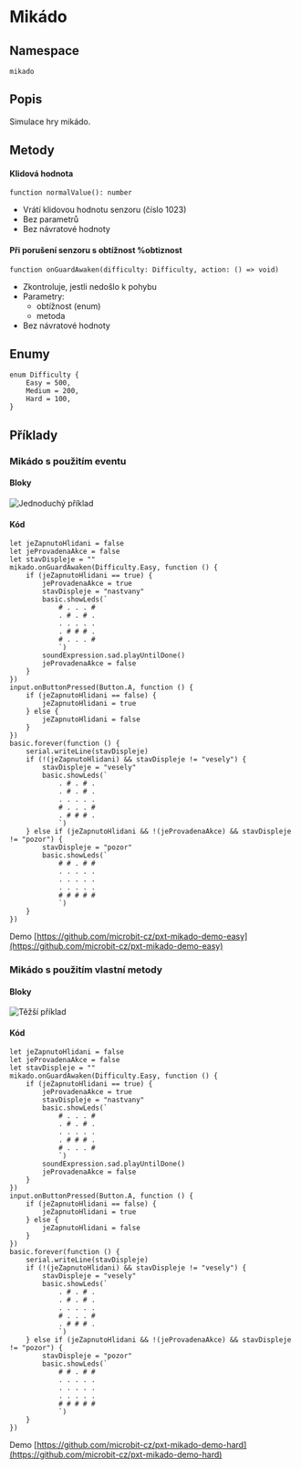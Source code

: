 # Mikádo

## Namespace
```
mikado
```
## Popis
Simulace hry mikádo.
 
## Metody
#### Klidová hodnota
```
function normalValue(): number
```
- Vrátí klidovou hodnotu senzoru (číslo 1023)
- Bez parametrů
- Bez návratové hodnoty

#### Při porušení senzoru s obtížnost %obtiznost
```
function onGuardAwaken(difficulty: Difficulty, action: () => void)
```
- Zkontroluje, jestli nedošlo k pohybu
- Parametry:
    - obtížnost (enum)
    - metoda
- Bez návratové hodnoty

## Enumy
```
enum Difficulty {
    Easy = 500,
    Medium = 200,
    Hard = 100,
}
```

## Příklady

### Mikádo s použitím eventu

#### Bloky
![Jednoduchý příklad](https://github.com/microbit-cz/pxt-mikado-extension/blob/master/images/easyexample.png)

#### Kód
```
let jeZapnutoHlidani = false
let jeProvadenaAkce = false
let stavDispleje = ""
mikado.onGuardAwaken(Difficulty.Easy, function () {
    if (jeZapnutoHlidani == true) {
        jeProvadenaAkce = true
        stavDispleje = "nastvany"
        basic.showLeds(`
            # . . . #
            . # . # .
            . . . . .
            . # # # .
            # . . . #
            `)
        soundExpression.sad.playUntilDone()
        jeProvadenaAkce = false
    }
})
input.onButtonPressed(Button.A, function () {
    if (jeZapnutoHlidani == false) {
        jeZapnutoHlidani = true
    } else {
        jeZapnutoHlidani = false
    }
})
basic.forever(function () {
    serial.writeLine(stavDispleje)
    if (!(jeZapnutoHlidani) && stavDispleje != "vesely") {
        stavDispleje = "vesely"
        basic.showLeds(`
            . # . # .
            . # . # .
            . . . . .
            # . . . #
            . # # # .
            `)
    } else if (jeZapnutoHlidani && !(jeProvadenaAkce) && stavDispleje != "pozor") {
        stavDispleje = "pozor"
        basic.showLeds(`
            # # . # #
            . . . . .
            . . . . .
            . . . . .
            # # # # #
            `)
    }
})
```

Demo  [https://github.com/microbit-cz/pxt-mikado-demo-easy](https://github.com/microbit-cz/pxt-mikado-demo-easy)


### Mikádo s použitím vlastní metody

#### Bloky
![Těžší příklad](https://github.com/microbit-cz/pxt-mikado-extension/blob/master/images/hardexample.png)


#### Kód
```
let jeZapnutoHlidani = false
let jeProvadenaAkce = false
let stavDispleje = ""
mikado.onGuardAwaken(Difficulty.Easy, function () {
    if (jeZapnutoHlidani == true) {
        jeProvadenaAkce = true
        stavDispleje = "nastvany"
        basic.showLeds(`
            # . . . #
            . # . # .
            . . . . .
            . # # # .
            # . . . #
            `)
        soundExpression.sad.playUntilDone()
        jeProvadenaAkce = false
    }
})
input.onButtonPressed(Button.A, function () {
    if (jeZapnutoHlidani == false) {
        jeZapnutoHlidani = true
    } else {
        jeZapnutoHlidani = false
    }
})
basic.forever(function () {
    serial.writeLine(stavDispleje)
    if (!(jeZapnutoHlidani) && stavDispleje != "vesely") {
        stavDispleje = "vesely"
        basic.showLeds(`
            . # . # .
            . # . # .
            . . . . .
            # . . . #
            . # # # .
            `)
    } else if (jeZapnutoHlidani && !(jeProvadenaAkce) && stavDispleje != "pozor") {
        stavDispleje = "pozor"
        basic.showLeds(`
            # # . # #
            . . . . .
            . . . . .
            . . . . .
            # # # # #
            `)
    }
})
```
Demo  [https://github.com/microbit-cz/pxt-mikado-demo-hard](https://github.com/microbit-cz/pxt-mikado-demo-hard)
